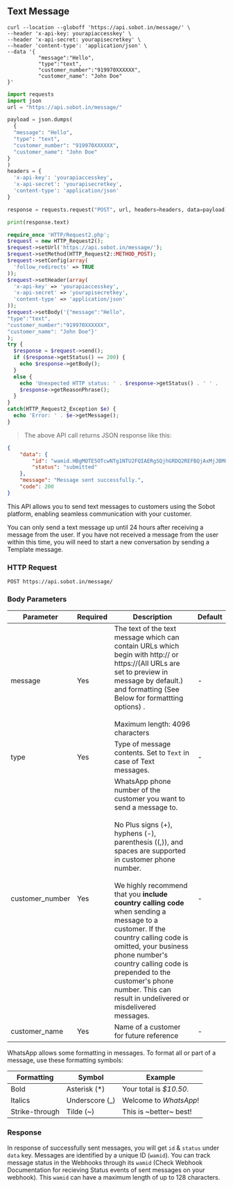 ## Text Message
```shell
curl --location --globoff 'https://api.sobot.in/message/' \
--header 'x-api-key: yourapiaccesskey' \
--header 'x-api-secret: yourapisecretkey' \
--header 'content-type': 'application/json' \
--data '{
          "message":"Hello",
          "type":"text",
          "customer_number":"919970XXXXXX",
          "customer_name": "John Doe"
}'
```

```python
import requests
import json
url = "https://api.sobot.in/message/"

payload = json.dumps(
  {
  "message": "Hello",
  "type": "text",
  "customer_number": "919970XXXXXX",
  "customer_name": "John Doe"
}
)
headers = {
  'x-api-key': 'yourapiaccesskey',
  'x-api-secret': 'yourapisecretkey',
  'content-type': 'application/json'
}

response = requests.request("POST", url, headers=headers, data=payload)

print(response.text)
```

```php
require_once 'HTTP/Request2.php';
$request = new HTTP_Request2();
$request->setUrl('https://api.sobot.in/message/');
$request->setMethod(HTTP_Request2::METHOD_POST);
$request->setConfig(array(
  'follow_redirects' => TRUE
));
$request->setHeader(array(
  'x-api-key' => 'yourapiaccesskey',
  'x-api-secret' => 'yourapisecretkey',
  'content-type' => 'application/json'
));
$request->setBody('{"message":"Hello",
"type":"text",
"customer_number":"919970XXXXXX",
"customer_name": "John Doe"}'
);
try {
  $response = $request->send();
  if ($response->getStatus() == 200) {
    echo $response->getBody();
  }
  else {
    echo 'Unexpected HTTP status: ' . $response->getStatus() . ' ' .
    $response->getReasonPhrase();
  }
}
catch(HTTP_Request2_Exception $e) {
  echo 'Error: ' . $e->getMessage();
}

```

> The above API call returns JSON response like this:

```json
{
    "data": {
        "id": "wamid.HBgMOTE5OTcwNTg1NTU2FQIAERgSQjhGRDQ2REFBQjAxMjJBM0Q1AA==",
        "status": "submitted"
    },
    "message": "Message sent successfully.",
    "code": 200
}
```
This API allows you to send text messages to customers using the Sobot platform, enabling seamless communication with your customer.

<aside class="warning">
You can only send a text message up until 24 hours after receiving a message from the user. If you have not received a message from the user within this time, you will need to start a new conversation by sending a Template message.
</aside>

### HTTP Request

`POST https://api.sobot.in/message/`

### Body Parameters

Parameter | Required | Description | Default
--------- | ------- | ----------- | ---------------
message | Yes | The text of the text message which can contain URLs which begin with http:// or https://(All URLs are set to preview in message by default.) and formatting (See Below for formattting options) .<br/> <br/> Maximum length: 4096 characters | -
type | Yes | Type of message contents. Set to ```Text``` in case of Text messages. | -
customer_number | Yes| WhatsApp phone number of the customer you want to send a message to. <br /> <br />No Plus signs (+), hyphens (-), parenthesis ((,)), and spaces are supported in customer phone number. <br /><br /> We highly recommend that you **include country calling code** when sending a message to a customer. If the country calling code is omitted, your business phone number's country calling code is prepended to the customer's phone number. This can result in undelivered or misdelivered messages. | -
customer_name | Yes | Name of a customer for future reference | -


WhatsApp allows some formatting in messages. To format all or part of a message, use these formatting symbols:

Formatting     | Symbol                 | Example                     
----------------|------------------------|-----------------------------
Bold | Asterisk (*) | Your total is *$10.50*. 
Italics | Underscore (_) | Welcome to _WhatsApp_! 
Strike-through | Tilde (~) | This is ~better~ best! 

### Response
In response of successfully sent messages, you will get ```id``` & ```status``` under ```data``` key. Messages are identified by a unique ID (```wamid```). You can track message status in the Webhooks through its ```wamid```  (Check Webhook Documentation for recieving Status events of sent messages on your webhook). This ```wamid``` can have a maximum length of up to 128 characters.
